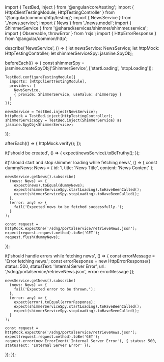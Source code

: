 import { TestBed, inject } from '@angular/core/testing';
import { HttpClientTestingModule, HttpTestingController } from '@angular/common/http/testing';
import { NewsService } from './news.service';
import { News } from './news.model';
import { ShimmerService } from '@shared/services/shimmer/shimmer.service';
import { Observable, throwError } from 'rxjs';
import { HttpErrorResponse } from '@angular/common/http';

describe('NewsService', () => {
  let newsService: NewsService;
  let httpMock: HttpTestingController;
  let shimmerServiceSpy: jasmine.SpyObj<ShimmerService>;

  beforeEach(() => {
    const shimmerSpy = jasmine.createSpyObj('ShimmerService', ['startLoading', 'stopLoading']);

    TestBed.configureTestingModule({
      imports: [HttpClientTestingModule],
      providers: [
        NewsService,
        { provide: ShimmerService, useValue: shimmerSpy }
      ]
    });

    newsService = TestBed.inject(NewsService);
    httpMock = TestBed.inject(HttpTestingController);
    shimmerServiceSpy = TestBed.inject(ShimmerService) as jasmine.SpyObj<ShimmerService>;
  });

  afterEach(() => {
    httpMock.verify();
  });

  it('should be created', () => {
    expect(newsService).toBeTruthy();
  });

  it('should start and stop shimmer loading while fetching news', () => {
    const dummyNews: News = { id: 1, title: 'News Title', content: 'News Content' };

    newsService.getNews().subscribe(
      (news: News) => {
        expect(news).toEqual(dummyNews);
        expect(shimmerServiceSpy.startLoading).toHaveBeenCalled();
        expect(shimmerServiceSpy.stopLoading).toHaveBeenCalled();
      },
      (error: any) => {
        fail('Expected news to be fetched successfully.');
      }
    );

    const request = httpMock.expectOne('/sdng/portalservice/retrieveNews.json');
    expect(request.request.method).toBe('GET');
    request.flush(dummyNews);
  });

  it('should handle errors while fetching news', () => {
    const errorMessage = 'Error fetching news.';
    const errorResponse = new HttpErrorResponse({ 
      status: 500, 
      statusText: 'Internal Server Error', 
      url: '/sdng/portalservice/retrieveNews.json', 
      error: errorMessage 
    });

    newsService.getNews().subscribe(
      (news: News) => {
        fail('Expected error to be thrown.');
      },
      (error: any) => {
        expect(error).toEqual(errorResponse);
        expect(shimmerServiceSpy.startLoading).toHaveBeenCalled();
        expect(shimmerServiceSpy.stopLoading).toHaveBeenCalled();
      }
    );

    const request = httpMock.expectOne('/sdng/portalservice/retrieveNews.json');
    expect(request.request.method).toBe('GET');
    request.error(new ErrorEvent('Internal Server Error'), { status: 500, statusText: 'Internal Server Error' });
  });
});

